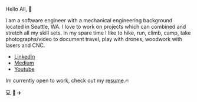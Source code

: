 Hello All, :wave:

I am a software engineer with a mechanical engineering background located in Seattle, WA. I love to work on projects which can combined and stretch all my skill sets. In my spare time I like to hike, run, climb, camp, take photographs/video to document travel, play with drones, woodwork with lasers and CNC.

- [LinkedIn](https://www.linkedin.com/in/mathewpwheatley)
- [Medium](https://medium.com/@mathew.p.wheatley)
- [Youtube](https://www.youtube.com/channel/UCW4FrSWl9kSf0BFRw2GLMhQ)

Im currently open to work, check out my [resume](/mathewpwheatley/Mathew_Wheatley_Resume_2020.pdf).:fire:

:computer: :rocket: :airplane:

